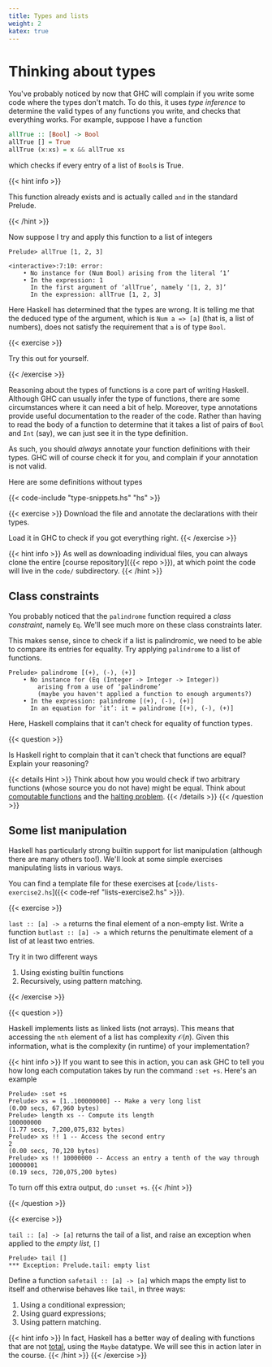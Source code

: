 ```yaml
---
title: Types and lists
weight: 2
katex: true
---
```


# Thinking about types

You've probably noticed by now that GHC will complain if you write
some code where the types don't match. To do this, it uses _type
inference_ to determine the valid types of any functions you write,
and checks that everything works. For example, suppose I have a
function

```hs
allTrue :: [Bool] -> Bool
allTrue [] = True
allTrue (x:xs) = x && allTrue xs
```
which checks if every entry of a list of `Bool`s is True.

{{< hint info >}}

This function already exists and is actually called `and` in the
standard Prelude.

{{< /hint >}}

Now suppose I try and apply this function to a list of integers

```
Prelude> allTrue [1, 2, 3]

<interactive>:7:10: error:
    • No instance for (Num Bool) arising from the literal ‘1’
    • In the expression: 1
      In the first argument of ‘allTrue’, namely ‘[1, 2, 3]’
      In the expression: allTrue [1, 2, 3]
```

Here Haskell has determined that the types are wrong. It is telling me
that the deduced type of the argument, which is `Num a => [a]` (that
is, a list of numbers), does not satisfy the requirement that `a` is
of type `Bool`.

{{< exercise >}}

Try this out for yourself.

{{< /exercise >}}

Reasoning about the types of functions is a core part of writing
Haskell. Although GHC can usually infer the type of functions, there
are some circumstances where it can need a bit of help. Moreover,
type annotations provide useful documentation to the reader of the
code. Rather than having to read the body of a function to determine
that it takes a list of pairs of `Bool` and `Int` (say), we can just
see it in the type definition.

As such, you should _always_ annotate your function definitions with
their types. GHC will of course check it for you, and complain if your
annotation is not valid.

Here are some definitions without types

{{< code-include "type-snippets.hs" "hs" >}}

{{< exercise >}}
Download the file and annotate the declarations with their types.

Load it in GHC to check if you got everything right.
{{< /exercise >}}

{{< hint info >}}
As well as downloading individual files, you can always clone the
entire [course repository]({{< repo >}}), at which point the code will
live in the `code/` subdirectory.
{{< /hint >}}


## Class constraints

You probably noticed that the `palindrome` function required a _class
constraint_, namely `Eq`. We'll see much more on these class
constraints later.

This makes sense, since to check if a list is palindromic, we need to
be able to compare its entries for equality. Try applying `palindrome`
to a list of functions.

```
Prelude> palindrome [(+), (-), (+)]
    • No instance for (Eq (Integer -> Integer -> Integer))
        arising from a use of ‘palindrome’
        (maybe you haven't applied a function to enough arguments?)
    • In the expression: palindrome [(+), (-), (+)]
      In an equation for ‘it’: it = palindrome [(+), (-), (+)]
```

Here, Haskell complains that it can't check for equality of function
types.

{{< question >}}

Is Haskell right to complain that it can't check that functions are
equal? Explain your reasoning?

{{< details Hint >}}
Think about how you would check if two arbitrary functions (whose
source you do not have) might be equal. Think about [computable
functions](https://en.wikipedia.org/wiki/Computable_function) and the
[halting problem](https://en.wikipedia.org/wiki/Halting_problem).
{{< /details >}}
{{< /question >}}

## Some list manipulation

Haskell has particularly strong builtin support for list manipulation
(although there are many others too!). We'll look at some simple
exercises manipulating lists in various ways.

You can find a template file for these exercises at
[`code/lists-exercise2.hs`]({{< code-ref "lists-exercise2.hs" >}}).

{{< exercise >}}

`last :: [a] -> a` returns the final element of a non-empty list.
Write a function `butlast :: [a] -> a` which returns the penultimate
element of a list of at least two entries.

Try it in two different ways

1. Using existing builtin functions
2. Recursively, using pattern matching.

{{< /exercise >}}

{{< question >}}

Haskell implements lists as linked lists (not arrays). This means that
accessing the `nth` element of a list has complexity $\mathcal{O}(n)$.
Given this information, what is the complexity (in runtime) of your
implementation?

{{< hint info >}}
If you want to see this in action, you can ask GHC to tell you how
long each computation takes by run the command `:set +s`. Here's an example
```
Prelude> :set +s
Prelude> xs = [1..100000000] -- Make a very long list
(0.00 secs, 67,960 bytes)
Prelude> length xs -- Compute its length
100000000
(1.77 secs, 7,200,075,832 bytes)
Prelude> xs !! 1 -- Access the second entry
2
(0.00 secs, 70,120 bytes)
Prelude> xs !! 10000000 -- Access an entry a tenth of the way through
10000001
(0.19 secs, 720,075,200 bytes)
```

To turn off this extra output, do `:unset +s`.
{{< /hint >}}

{{< /question >}}

{{< exercise >}}

`tail :: [a] -> [a]` returns the tail of a list, and raise an exception
when applied to the _empty list_, `[]`

```
Prelude> tail []
*** Exception: Prelude.tail: empty list
```

Define a function `safetail :: [a] -> [a]` which maps the empty list to
itself and otherwise behaves like `tail`, in three ways:

1. Using a conditional expression;
2. Using guard expressions;
3. Using pattern matching.

{{< hint info >}}
In fact, Haskell has a better way of dealing with functions that are
not [total](https://en.wikipedia.org/wiki/Partial_function), using the
`Maybe` datatype. We will see this in action later in the course.
{{< /hint >}}
{{< /exercise >}}
